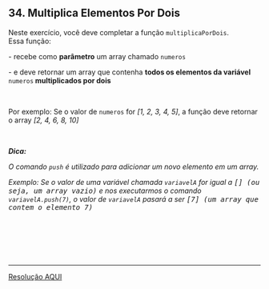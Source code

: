 <div class="layout-pane__container"><div id="main-splitpane-left" class="coding-question__left-pane"><section class="question-view__title-wrapper"><h1 class="question-view__title">34. Multiplica Elementos Por Dois</h1></section><section class="question-view__instruction"><div class="candidate-rich-text"><div id="4bjt3nqs0ab-instruction"><p>Neste exercício, você deve completar a função <code>multiplicaPorDois</code>. Essa&nbsp;função:</p>

<p>- recebe como <strong>parâmetro</strong> um array chamado <code>numeros</code></p>

<p>- e deve&nbsp;retornar um array que contenha <strong>todos os elementos da variável </strong><code>numeros</code><strong> multiplicados&nbsp;por dois</strong></p>

<p>&nbsp;</p>

<p>Por exemplo: Se o valor de <code>numeros</code> for <em>[1, 2, 3, 4, 5]</em>, a função deve retornar o array <em>[2, 4, 6, 8, 10]</em></p>

<p>&nbsp;</p>

<p><em><strong>Dica:</strong>&nbsp;</em></p>

<p><em>O comando <code>push</code> é utilizado para adicionar um novo elemento em um array.</em></p>

<p><em>Exemplo: Se o valor de uma variável chamada <code>variavelA</code> for igual a <tt>[] (ou seja, um array vazio)</tt>&nbsp;e nos executarmos o comando <code>variavelA<kbd>.push(7)</kbd></code>, o valor de&nbsp;<code>variavelA</code> pasará a ser <tt>[7] (um array que contem o elemento 7)</tt></em></p>

<p>&nbsp;</p>

<p>&nbsp;</p>

<p>&nbsp;</p>
</div></div></section></div></div>

____

[Resolução AQUI](https://github.com/luelencavalheiro/curso-introdutorio-javascript/blob/main/exercicio-34/resolucao.js)
